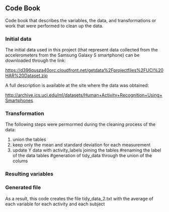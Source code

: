 ## Code Book

Code book that describes the variables, the data, and transformations or work that were performed to clean up the data.

### Initial data

The initial data used in this project (that represent data collected from the accelerometers from the Samsung Galaxy S smartphone) can be downloaded through the link:

https://d396qusza40orc.cloudfront.net/getdata%2Fprojectfiles%2FUCI%20HAR%20Dataset.zip

A full description is available at the site where the data was obtained:

http://archive.ics.uci.edu/ml/datasets/Human+Activity+Recognition+Using+Smartphones


### Transformation

The following steps were permormed during the cleaning process of the data:

1. union the tables
2. keep only the mean and standard deviation for each measurement
3. update Y data with activity_labels joining the tables
#renaming the label of the data tables
#generation of tidy_data through the union of the colums


### Resulting variables


### Generated file

As a result, this code creates the file tidy_data_2.txt with the average of each variable for each activity and each subject
